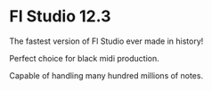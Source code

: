 # Fl Studio 12.3

The fastest version of Fl Studio ever made in history! 

Perfect choice for black midi production. 

Capable of handling many hundred millions of notes. 
